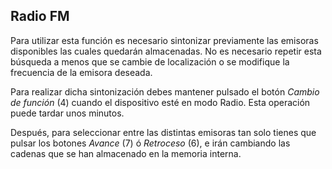 ## Radio FM

Para utilizar esta función es necesario sintonizar previamente las emisoras disponibles las cuales quedarán almacenadas. No es necesario repetir esta búsqueda a menos que se cambie de localización o se modifique la frecuencia de la emisora deseada.

Para realizar dicha sintonización debes mantener pulsado el botón *Cambio de función* (4) cuando el dispositivo esté en modo Radio.
Esta operación puede tardar unos minutos.

Después, para seleccionar entre las distintas emisoras tan solo tienes que pulsar los botones *Avance* (7) ó *Retroceso* (6), e irán cambiando las cadenas que se han almacenado en la memoria interna. 
